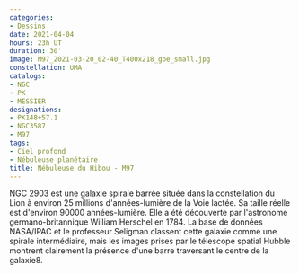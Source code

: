 ```yaml
---
categories:
- Dessins
date: 2021-04-04
hours: 23h UT
duration: 30'
image: M97_2021-03-20_02-40_T400x218_gbe_small.jpg
constellation: UMA
catalogs:
- NGC
- PK
- MESSIER
designations:
- PK148+57.1
- NGC3587
- M97
tags:
- Ciel profond
- Nébuleuse planétaire
title: Nébuleuse du Hibou - M97
---
```

NGC 2903 est une galaxie spirale barrée située dans la constellation du Lion à environ 25 millions d'années-lumière de la Voie lactée. Sa taille réelle est d'environ 90000 années-lumière. Elle a été découverte par l'astronome germano-britannique William Herschel en 1784. La base de données NASA/IPAC et le professeur Seligman classent cette galaxie comme une spirale intermédiaire, mais les images prises par le télescope spatial Hubble montrent clairement la présence d'une barre traversant le centre de la galaxie8. 
